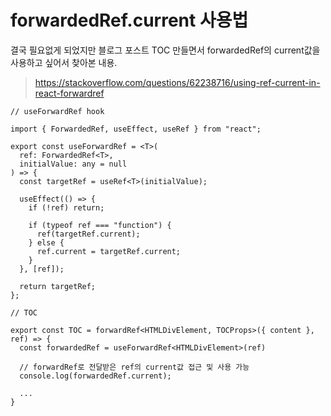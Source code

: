 # forwardedRef.current 사용법

결국 필요없게 되었지만 블로그 포스트 TOC 만들면서 forwardedRef의 current값을 사용하고 싶어서 찾아본 내용.

> https://stackoverflow.com/questions/62238716/using-ref-current-in-react-forwardref

```
// useForwardRef hook

import { ForwardedRef, useEffect, useRef } from "react";

export const useForwardRef = <T>(
  ref: ForwardedRef<T>,
  initialValue: any = null
) => {
  const targetRef = useRef<T>(initialValue);

  useEffect(() => {
    if (!ref) return;

    if (typeof ref === "function") {
      ref(targetRef.current);
    } else {
      ref.current = targetRef.current;
    }
  }, [ref]);

  return targetRef;
};
```

```
// TOC

export const TOC = forwardRef<HTMLDivElement, TOCProps>({ content }, ref) => {
  const forwardedRef = useForwardRef<HTMLDivElement>(ref)

  // forwardRef로 전달받은 ref의 current값 접근 및 사용 가능
  console.log(forwardedRef.current);

  ...
}
```

